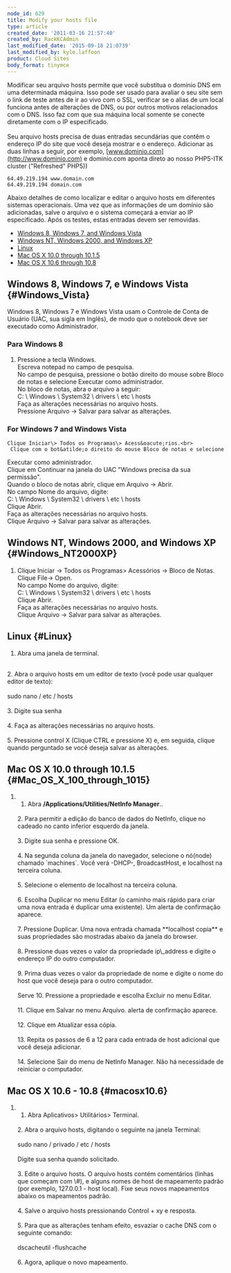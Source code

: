 ```yaml
---
node_id: 629
title: Modify your hosts file
type: article
created_date: '2011-03-16 21:57:40'
created_by: RackKCAdmin
last_modified_date: '2015-09-18 21:0739'
last_modified_by: kyle.laffoon
product: Cloud Sites
body_format: tinymce
---
```


Modificar seu arquivo hosts permite que voc&ecirc; substitua o dom&iacute;nio DNS em
uma determinada m&aacute;quina. Isso pode ser usado para avaliar o seu site sem
o link de teste antes de ir ao vivo com o SSL, verificar se o alias de
um local funciona antes de altera&ccedil;&otilde;es de DNS, ou por outros motivos
relacionados com o DNS. Isso faz com que sua m&aacute;quina local somente se
conecte diretamente com o IP especificado.<br>
 <br>
 Seu arquivo hosts precisa de duas entradas secund&aacute;rias que cont&ecirc;m o
endere&ccedil;o IP do site que voc&ecirc; deseja mostrar e o endere&ccedil;o. Adicionar as
duas linhas a seguir, por exemplo,
[www.dominio.com](http://www.dominio.com) e dominio.com aponta direto ao
nosso PHP5-ITK cluster ("Refreshed" PHP5))

    64.49.219.194 www.domain.com
    64.49.219.194 domain.com

Abaixo detalhes de como localizar e editar o arquivo hosts em diferentes
sistemas operacionais. Uma vez que as informa&ccedil;&otilde;es de um dom&iacute;nio s&atilde;o
adicionadas, salve o arquivo e o sistema come&ccedil;ar&aacute; a enviar ao IP
especificado. Ap&oacute;s os testes, estas entradas devem ser removidas.

-   [Windows 8, Windows 7, and Windows Vista](#Windows_Vista)
-   [Windows NT, Windows 2000, and Windows XP](#Windows_NT2000XP)
-   [Linux](#Linux)
-   [Mac OS X 10.0 through 10.1.5](#Mac_OS_X_100_through_1015)
-   [Mac OS X 10.6 through 10.8](#macosx10.6)

Windows 8, Windows 7, e Windows Vista {#Windows_Vista}
-------------------------------------

Windows 8, Windows 7 e Windows Vista usam o Controle de Conta de Usu&aacute;rio
(UAC, sua sigla em Ingl&ecirc;s), de modo que o notebook deve ser executado
como Administrador.

### Para Windows 8

1.  Pressione a tecla Windows.<br>
         Escreva notepad no campo de pesquisa.<br>
         No campo de pesquisa, pressione o bot&atilde;o direito do mouse sobre
    Bloco de notas e selecione Executar como administrador.<br>
         No bloco de notas, abra o arquivo a seguir:<br>
         C: \\ Windows \\ System32 \\ drivers \\ etc \\ hosts<br>
         Fa&ccedil;a as altera&ccedil;&otilde;es necess&aacute;rias no arquivo hosts.<br>
         Pressione Arquivo -\> Salvar para salvar as altera&ccedil;&otilde;es.<br>
      

### For Windows 7 and Windows Vista

    Clique Iniciar\> Todos os Programas\> Acess&oacute;rios.<br>
     Clique com o bot&atilde;o direito do mouse Bloco de notas e selecione
Executar como administrador.<br>
     Clique em Continuar na janela do UAC "Windows precisa da sua
permiss&atilde;o".<br>
     Quando o bloco de notas abrir, clique em Arquivo -\> Abrir.<br>
     No campo Nome do arquivo, digite:<br>
     C: \\ Windows \\ System32 \\ drivers \\ etc \\ hosts<br>
     Clique Abrir.<br>
     Fa&ccedil;a as altera&ccedil;&otilde;es necess&aacute;rias no arquivo hosts.<br>
     Clique Arquivo -\> Salvar para salvar as altera&ccedil;&otilde;es.

Windows NT, Windows 2000, and Windows XP {#Windows_NT2000XP}
----------------------------------------

1.  Clique Iniciar -\> Todos os Programas\> Acess&oacute;rios -\> Bloco de
    Notas.<br>
         Clique File-\> Open.<br>
         No campo Nome do arquivo, digite:<br>
         C: \\ Windows \\ System32 \\ drivers \\ etc \\ hosts<br>
     Clique Abrir.<br>
         Fa&ccedil;a as altera&ccedil;&otilde;es necess&aacute;rias  no arquivo hosts.<br>
         Clique Arquivo -\> Salvar para salvar as altera&ccedil;&otilde;es.

Linux {#Linux}
-----

1. Abra uma janela de terminal.<br>
 <br>
 2. Abra o arquivo hosts em um editor de texto (voc&ecirc; pode usar qualquer
editor de texto):<br>
 <br>
 sudo nano / etc / hosts<br>
 <br>
 3. Digite sua senha<br>
 <br>
 4. Fa&ccedil;a as altera&ccedil;&otilde;es necess&aacute;rias no arquivo hosts.<br>
 <br>
 5. Pressione control X (Clique CTRL e pressione X) e, em seguida,
clique quando perguntado se voc&ecirc; deseja salvar as altera&ccedil;&otilde;es.<br>
  

Mac OS X 10.0 through 10.1.5 {#Mac_OS_X_100_through_1015}
----------------------------

1.  1. Abra **/Applications/Utilities/NetInfo Manager**..<br>
     <br>
     2. Para permitir a edi&ccedil;&atilde;o do banco de dados do NetInfo, clique no
    cadeado no canto inferior esquerdo da janela.<br>
     <br>
     3. Digite sua senha e pressione OK.<br>
     <br>
     4. Na segunda coluna da janela do navegador, selecione o n&oacute;(node)
    chamado `machines`. Voc&ecirc; ver&aacute; -DHCP-, BroadcastHost, e localhost na
    terceira coluna.<br>
     <br>
     5. Selecione o elemento de localhost na terceira coluna.<br>
     <br>
     6. Escolha Duplicar no menu Editar (o caminho mais r&aacute;pido para
    criar uma nova entrada &eacute; duplicar uma existente). Um alerta de
    confirma&ccedil;&atilde;o aparece.<br>
     <br>
     7. Pressione Duplicar. Uma nova entrada chamada **localhost copia**
    e suas propriedades s&atilde;o mostradas abaixo da janela do browser.<br>
     <br>
     8. Pressione duas vezes o valor da propriedade ip\_address e digite
    o endere&ccedil;o IP do outro computador.<br>
     <br>
     9. Prima duas vezes o valor da propriedade de nome e digite o nome
    do host que voc&ecirc; deseja para o outro computador.<br>
     <br>
     Serve 10. Pressione a propriedade e escolha Excluir no menu
    Editar.<br>
     <br>
     11. Clique em Salvar no menu Arquivo. alerta de confirma&ccedil;&atilde;o
    aparece.<br>
     <br>
     12. Clique em Atualizar essa c&oacute;pia.<br>
     <br>
     13. Repita os passos de 6 a 12 para cada entrada de host adicional
    que voc&ecirc; deseja adicionar.<br>
     <br>
     14. Selecione Sair do menu de NetInfo Manager. N&atilde;o h&aacute; necessidade
    de reiniciar o computador.<br>
      

Mac OS X 10.6 - 10.8 {#macosx10.6}
--------------------

1.  1. Abra Aplicativos\> Utilit&aacute;rios\> Terminal.<br>
     <br>
     2. Abra o arquivo hosts, digitando o seguinte na janela Terminal:<br>
     <br>
     sudo nano / privado / etc / hosts<br>
     <br>
     Digite sua senha quando solicitado.<br>
     <br>
     3. Edite o arquivo hosts. O arquivo hosts cont&eacute;m coment&aacute;rios
    (linhas que come&ccedil;am com \#), e alguns nomes de host de mapeamento
    padr&atilde;o (por exemplo, 127.0.0.1 - host local). Fixe seus novos
    mapeamentos abaixo os mapeamentos padr&atilde;o.<br>
     <br>
     4. Salve o arquivo hosts pressionando Control + xy e resposta.<br>
     <br>
     5. Para que as altera&ccedil;&otilde;es tenham efeito, esvaziar o cache DNS com o
    seguinte comando:<br>
     <br>
     dscacheutil -flushcache<br>
     <br>
     6. Agora, aplique o novo mapeamento.



